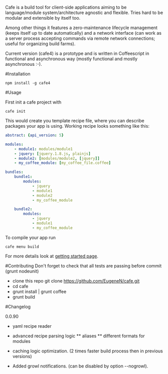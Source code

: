 Cafe is a build tool for client-side applications aiming to be language/module system/architecture agnostic and flexible. Tries hard to be modular and extensible by itself too.

Among other things it features a zero-maintenance lifecycle management (keeps itself up to date automatically) and a network interface (can work as a server process accepting commands via remote network connections; useful for organizing build farms).

Current version (cafe4) is a prototype and is written in Coffeescript in functional and asynchronous way (mostly functional and mostly asynchronous :-).

#Installation

    npm install -g cafe4

#Usage

First init a cafe project with

    cafe init

This would create you template recipe file, where you can describe packages your app is using. Working recipe looks something like this:

```yaml
abstract: {api_version: 5}

modules:
    - module1: modules/module1
    - jquery: [jquery.1.8.js, plainjs]
    - module2: [modules/module2, [jquery]]
    - my_coffee_module: [my_coffee_file.coffee]

bundles:
    bundle1:
        modules:
            - jquery
            - module1
            - module2
            - my_coffee_module

    bundle2:
        modules:
            - jquery
            - module1
            - my_coffee_module
```

To compile your app run

    cafe menu build

For more details look at [getting started page](https://github.com/EugeneN/cafe/wiki/Cafe-get-started).

#Contributing
Don't forget to check that all tests are passing before commit (grunt nodeunit)
* clone this repo git clone https://github.com/EugeneN/cafe.git
* cd cafe
* grunt install | grunt coffee
* grunt build

#Changelog

0.0.90
* yaml recipe reader
* advanced recipe parsing logic
** aliases
** different formats for modules
* caching logic optimization. (2 times faster build process then in previous versions)

* Added growl notifications. (can be disabled by option --nogrowl).
